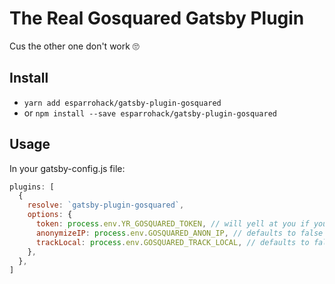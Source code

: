 # The Real Gosquared Gatsby Plugin

Cus the other one don't work :roll_eyes:

## Install
- `yarn add esparrohack/gatsby-plugin-gosquared`
- or `npm install --save esparrohack/gatsby-plugin-gosquared`

## Usage
In your gatsby-config.js file:

```js
plugins: [
  {
    resolve: `gatsby-plugin-gosquared`,
    options: {
      token: process.env.YR_GOSQUARED_TOKEN, // will yell at you if you forget
      anonymizeIP: process.env.GOSQUARED_ANON_IP, // defaults to false
      trackLocal: process.env.GOSQUARED_TRACK_LOCAL, // defaults to false
    },
  },
]
```
